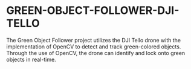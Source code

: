 # GREEN-OBJECT-FOLLOWER-DJI-TELLO
The Green Object Follower project utilizes the DJI Tello drone with the implementation of OpenCV to detect and track green-colored objects. Through the use of OpenCV, the drone can identify and lock onto green objects in real-time.
